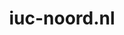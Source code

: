 ---
layout: post
title:  "iuc-noord.nl"
internal_url:  "/data/iuc-noord.nl.html"
categories: dutchgov
---
